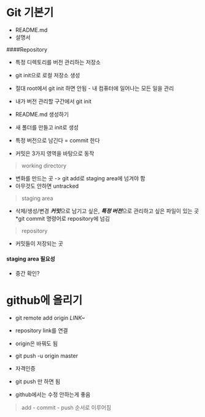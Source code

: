 # Git 기본기
* README.md
 * 설명서

####Repository

* 특정 디렉토리를 버전 관리하는 저장소
 * git init으로 로컬 저장소 생성
 * 절대 root에서 git init 하면 안됨 - 내 컴퓨터에 일어나는 모든 일을 관리
 * 내가 버전 관리할 구간에서 git init

* README.md 생성하기
 * 새 폴더를 만들고 init로 생성
 * 특정 버전으로 남긴다 = commit 한다
 * 커밋은 3가지 영역을 바탕으로 동작

>working directory
* 변화를 만드는 곳 -> git add로 staging area에 넘겨야 함
* 아무것도 안하면 untracked

>staging area
* 삭제/생성/변경 ***커밋***으로 남기고 싶은, ***특정 버전***으로 관리하고 싶은 파일이 있는 곳
*git commit 명령어로 repository에 넘김

>repository
* 커밋들이 저장되는 곳

#### staging area 필요성
* 중간 확인?

# github에 올리기
* git remote add origin *LINK~* 
 * repository link를 연결
 * origin은 바꿔도 됨
* git push -u origin master
 * 자격인증
* git push 만 하면 됨

* github에서는 수정 안하는게 좋음

> add - commit - push 순서로 이루어짐